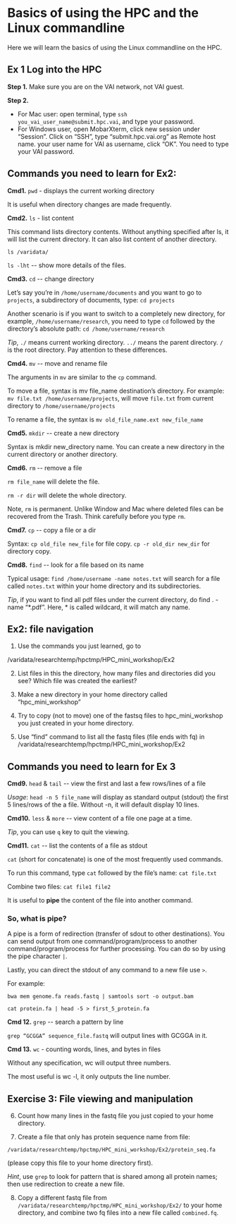

# Basics of using the HPC and the Linux commandline

Here we will learn the basics of using the Linux commandline on the HPC.

## Ex 1 Log into the HPC

**Step 1.** Make sure you are on the VAI network, not VAI guest. 

**Step 2.** 
- For Mac user: open terminal, type `ssh you_vai_user_name@submit.hpc.vai`, and type your password. 
- For Windows user, open MobarXterm, click new session under “Session”.
Click on “SSH”, type “submit.hpc.vai.org” as Remote host name. your user name for  VAI as username, click “OK”. You need to type your VAI password. 


## Commands you need to learn for Ex2:

**Cmd1.** `pwd` - displays the current working directory

It is useful when directory changes are made frequently.

**Cmd2.** `ls` - list content 

This command lists directory contents. Without anything specified after ls, it will list the current directory. It can also list content of another directory.

`ls /varidata/`

`ls -lht`  -- show more details of the files. 

**Cmd3.** `cd` -- change directory 

Let’s say you’re in `/home/username/documents` and you want to go to `projects`, a subdirectory of documents, type: `cd projects`

Another scenario is if you want to switch to a completely new directory, for example, `/home/username/research`, you need to type `cd` followed by the directory’s absolute path: `cd /home/username/research`

_Tip_, `./` means current working directory. `../` means the parent directory. `/` is the root directory. Pay attention to these differences. 

**Cmd4.** `mv` -- move and rename file

The arguments in `mv` are similar to the `cp` command. 

To move a file, syntax is mv file_name destination’s directory. For example: `mv file.txt /home/username/projects`, will move `file.txt` from current directory to `/home/username/projects`

To rename a file, the syntax is `mv old_file_name.ext new_file_name`

**Cmd5.** `mkdir` -- create a new directory

Syntax is mkdir new_directory name. You can create a new directory in the current directory or another directory. 

**Cmd6.** `rm` -- remove a file 

`rm file_name` will delete the file. 

`rm -r dir` will delete the whole directory. 

Note, `rm` is permanent. Unlike Window and Mac where deleted files can be recovered from the Trash. Think carefully before you type `rm`. 

**Cmd7.** `cp` -- copy a file or a dir 

Syntax: `cp old_file new_file` for file copy. 
`cp -r old_dir new_dir` for directory copy. 

**Cmd8.** `find` -- look for a file based on its name 

Typical usage: `find /home/username -name notes.txt` will search for a file called `notes.txt` within your home directory and its subdirectories.

_Tip_, if you want to find all pdf files under the current directory, do find . -name “*.pdf”. Here, * is called wildcard, it will match any name. 


## Ex2: file navigation

1. Use the commands you just learned, go to

/varidata/researchtemp/hpctmp/HPC_mini_workshop/Ex2


2. List files in this the directory, how many files and directories did you see? Which file was created the earliest?


3. Make a new directory in your home directory called “hpc_mini_workshop”


4. Try to copy (not to move) one of the fastsq files to hpc_mini_workshop you just created in your home directory. 


5. Use “find” command to list all the fastq files (file ends with fq) in /varidata/researchtemp/hpctmp/HPC_mini_workshop/Ex2


## Commands you need to learn for Ex 3

**Cmd9.**  `head` & `tail` -- view the first and last a few rows/lines of a file

_Usage_: `head -n 5 file_name` will display as standard output (stdout) the first 5 lines/rows of the a file. Without -n, it will default display 10 lines. 

**Cmd10.** `less` & `more` -- view content of a file one page at a time. 

_Tip_, you can use `q` key to quit the viewing. 

**Cmd11.** `cat` -- list the contents of a file as stdout

`cat` (short for concatenate) is one of the most frequently used commands. 

To run this command, type `cat` followed by the file’s name: `cat file.txt`

Combine two files: `cat file1 file2`

It is useful to **pipe** the content of the file into another command. 


### So, what is pipe?

A pipe is a form of redirection (transfer of sdout to other destinations). You can send output from one command/program/process to another command/program/process for further processing. You can do so by using the pipe character `|`.

Lastly, you can direct the stdout of any command to a new file use `>`. 

For example:

`bwa mem genome.fa reads.fastq | samtools sort -o output.bam`

`cat protein.fa | head -5 > first_5_protein.fa`


**Cmd 12.** `grep` -- search a pattern by line 

`grep “GCGGA” sequence_file.fastq` will output lines with GCGGA in it. 

**Cmd 13.** `wc` - counting words, lines, and bytes in files

Without any specification, wc will output three numbers. 

The most useful is wc -l, it only outputs the line number. 

## Exercise 3:  File viewing and manipulation

6. Count how many lines in the fastq file you just copied to your home directory. 


7. Create a file that only has protein sequence name from file:

`/varidata/researchtemp/hpctmp/HPC_mini_workshop/Ex2/protein_seq.fa`

(please copy this file to your home directory first). 

_Hint_, use `grep` to look for pattern that is shared among all protein names; then use redirection to create a new file. 


8. Copy a different fastq file from `/varidata/researchtemp/hpctmp/HPC_mini_workshop/Ex2/` to your home directory, and combine two fq files into a new file called `combined.fq`.


